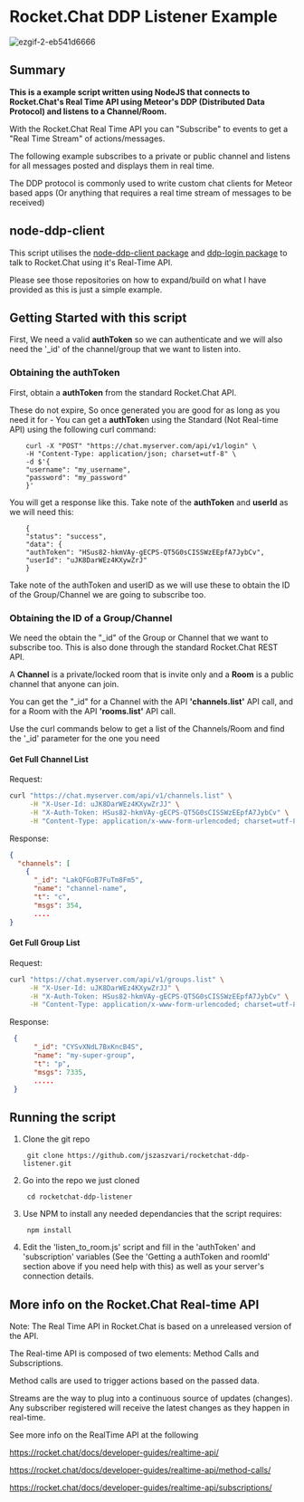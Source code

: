 # Rocket.Chat DDP Listener Example

![ezgif-2-eb541d6666](https://user-images.githubusercontent.com/872463/27273255-91bd1a24-5511-11e7-9dd1-3c5eff69dd73.gif)

## Summary

**This is a example script written using NodeJS that connects to Rocket.Chat's Real Time API using Meteor's DDP (Distributed Data Protocol) and listens to a Channel/Room.**

With the Rocket.Chat Real Time API you can "Subscribe" to events to get a "Real Time Stream" of actions/messages.

The following example subscribes to a private or public channel and listens for all messages posted and displays them in real time.

The DDP protocol is commonly used to write custom chat clients for Meteor based apps (Or anything that requires a real time stream of messages to be received)

## node-ddp-client

This script utilises the [node-ddp-client package](https://github.com/oortcloud/node-ddp-clien) and [ddp-login package](https://github.com/vsivsi/ddp-login) to talk to Rocket.Chat using it's Real-Time API.

Please see those repositories on how to expand/build on what I have provided as this is just a simple example.

## Getting Started with this script

First, We need a valid **authToken** so we can authenticate and we will also need the '_id' of the channel/group that we want to listen into.

### Obtaining the authToken

First, obtain a **authToken** from the standard Rocket.Chat API.

These do not expire, So once generated you are good for as long as you need it for - You can get a **authToke**n using the Standard (Not Real-time API) using the following curl command:

        curl -X "POST" "https://chat.myserver.com/api/v1/login" \
        -H "Content-Type: application/json; charset=utf-8" \
        -d $'{
        "username": "my_username",
        "password": "my_password"
        }'
You will get a response like this. Take note of the **authToken** and **userId** as we will need this:

        {
        "status": "success",
        "data": {
        "authToken": "HSus82-hkmVAy-gECPS-QT5G0sCISSWzEEpfA7JybCv",
        "userId": "uJK8DarWEz4KXywZrJ"
        }

Take note of the authToken and userID as we will use these to obtain the ID of the Group/Channel we are going to subscribe too.

### Obtaining the ID of a Group/Channel

We need the obtain the "_id" of the Group or Channel that we want to subscribe too. This is also done through the standard Rocket.Chat REST API.

A **Channel** is a private/locked room that is invite only and a **Room** is a public channel that anyone can join.

You can get the "_id" for a Channel with the API **'channels.list'** API call, and for a Room with the API **'rooms.list'** API call.

Use the curl commands below to get a list of the Channels/Room and find the '_id' parameter for the one you need

#### Get Full Channel List

Request:

```bash
curl "https://chat.myserver.com/api/v1/channels.list" \
     -H "X-User-Id: uJK8DarWEz4KXywZrJJ" \
     -H "X-Auth-Token: HSus82-hkmVAy-gECPS-QT5G0sCISSWzEEpfA7JybCv" \
     -H "Content-Type: application/x-www-form-urlencoded; charset=utf-8"
```

Response:

```json
{
  "channels": [
    {
      "_id": "LakQFGoB7FuTm8Fm5",
      "name": "channel-name",
      "t": "c",
      "msgs": 354,
      ....
}
```

#### Get Full Group List

Request:

```bash
curl "https://chat.myserver.com/api/v1/groups.list" \
     -H "X-User-Id: uJK8DarWEz4KXywZrJJ" \
     -H "X-Auth-Token: HSus82-hkmVAy-gECPS-QT5G0sCISSWzEEpfA7JybCv" \
     -H "Content-Type: application/x-www-form-urlencoded; charset=utf-8"
```

Response:

```json
 {
      "_id": "CYSvXNdL7BxKncB4S",
      "name": "my-super-group",
      "t": "p",
      "msgs": 7335,
      .....
 }
 ```


## Running the script

1. Clone the git repo

        git clone https://github.com/jszaszvari/rocketchat-ddp-listener.git
1. Go into the repo we just cloned

        cd rocketchat-ddp-listener
1. Use NPM to install any needed dependancies that the script requires:

        npm install
1. Edit the 'listen_to_room.js' script and fill in the 'authToken' and 'subscription' variables (See the 'Getting a authToken and roomId' section above if you need help with this) as well as your server's connection details.

## More info on the Rocket.Chat Real-time API

Note: The Real Time API in Rocket.Chat is based on a unreleased version of the API.

The Real-time API is composed of two elements: Method Calls and Subscriptions.

Method calls are used to trigger actions based on the passed data.

Streams are the way to plug into a continuous source of updates (changes). Any subscriber registered will receive the latest changes as they happen in real-time.

See more info on the RealTime API at the following

<https://rocket.chat/docs/developer-guides/realtime-api/>

<https://rocket.chat/docs/developer-guides/realtime-api/method-calls/>

<https://rocket.chat/docs/developer-guides/realtime-api/subscriptions/>
